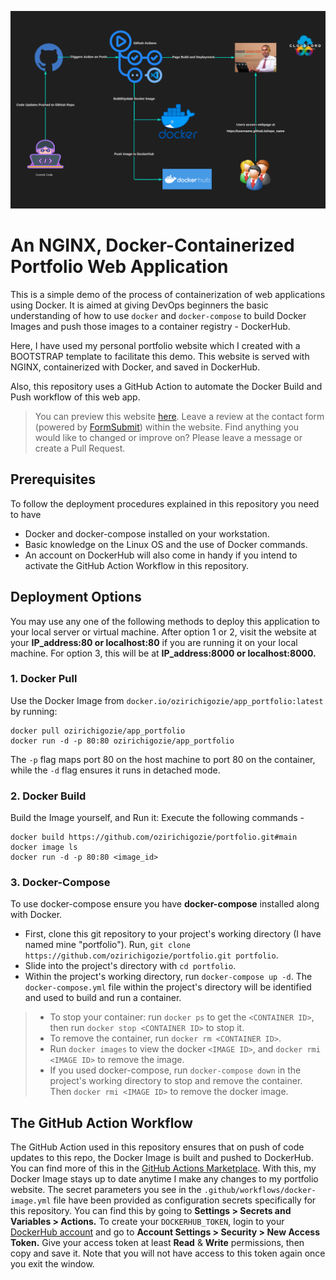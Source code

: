 ![cover_photo](img/architectural_diagram.png)
# An NGINX, Docker-Containerized Portfolio Web Application
This is a simple demo of the process of containerization of web applications using Docker. It is aimed at giving DevOps beginners the basic understanding of how to use `docker` and `docker-compose` to build Docker Images and push those images to a container registry - DockerHub.

Here, I have used my personal portfolio website which I created with a BOOTSTRAP template to facilitate this demo. This website is served with NGINX, containerized with Docker, and saved in DockerHub. 

Also, this repository uses a GitHub Action to automate the Docker Build and Push workflow of this web app.

> You can preview this website [here](https://ozirichigozie.github.io/portfolio/).
> Leave a review at the contact form (powered by [FormSubmit](https://www.formsubmit.co)) within the website.
> Find anything you would like to changed or improve on? Please leave a message or create a Pull Request.

## Prerequisites 
To follow the deployment procedures explained in this repository you need to have 
- Docker and docker-compose installed on your workstation.
- Basic knowledge on the Linux OS and the use of Docker commands.
- An account on DockerHub will also come in handy if you intend to activate the GitHub Action Workflow in this repository.

## Deployment Options
You may use any one of the following methods to deploy this application to your local server or virtual machine. After option 1 or 2, visit the website at your **IP_address:80 or localhost:80** if you are running it on your local machine. For option 3, this will be at **IP_address:8000 or localhost:8000.**

### 1. Docker Pull 
Use the Docker Image from `docker.io/ozirichigozie/app_portfolio:latest` by running: 
 
```
docker pull ozirichigozie/app_portfolio
docker run -d -p 80:80 ozirichigozie/app_portfolio
```
The `-p` flag maps port 80 on the host machine to port 80 on the container, while the `-d` flag ensures it runs in detached mode.

### 2. Docker Build
Build the Image yourself, and Run it: Execute the following commands - 

```
docker build https://github.com/ozirichigozie/portfolio.git#main
docker image ls
docker run -d -p 80:80 <image_id>
```
 
### 3. Docker-Compose
To use docker-compose ensure you have **docker-compose** installed along with Docker.
- First, clone this git repository to your project's working directory (I have named mine "portfolio"). Run, `git clone https://github.com/ozirichigozie/portfolio.git portfolio`.
- Slide into the project's directory with `cd portfolio`.
- Within the project's working directory, run `docker-compose up -d`. The `docker-compose.yml` file within the project's directory will be identified and used to build and run a container.

> - To stop your container: run `docker ps` to get the `<CONTAINER ID>`, then run `docker stop <CONTAINER ID>` to stop it.
> - To remove the container, run `docker rm <CONTAINER ID>`.
> - Run `docker images` to view the docker `<IMAGE ID>`, and `docker rmi <IMAGE ID>` to remove the image.
> - If you used docker-compose, run `docker-compose down` in the project's working directory to stop and remove the container. Then `docker rmi <IMAGE ID>` to remove the docker image.
>

## The GitHub Action Workflow
The GitHub Action used in this repository ensures that on push of code updates to this repo, the Docker Image is built and pushed to DockerHub. You can find more of this in the [GitHub Actions Marketplace](https://github.com/marketplace). With this, my Docker Image stays up to date anytime I make any changes to my portfolio website. The secret parameters you see in the `.github/workflows/docker-image.yml` file have been provided as configuration secrets specifically for this repository. You can find this by going to **Settings > Secrets and Variables > Actions.** To create your `DOCKERHUB_TOKEN`, login to your [DockerHub account](https://hub.docker.com) and go to **Account Settings > Security > New Access Token.** Give your access token at least **Read** & **Write** permissions, then copy and save it. Note that you will not have access to this token again once you exit the window.